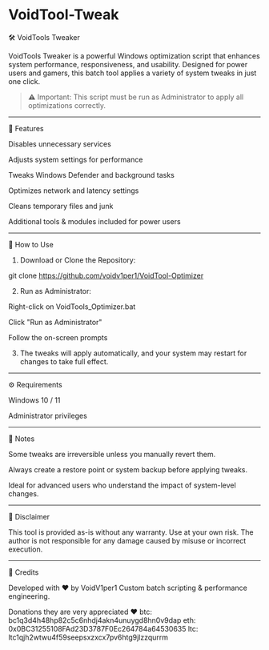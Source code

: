 # VoidTool-Tweak

🛠️ VoidTools Tweaker

VoidTools Tweaker is a powerful Windows optimization script that enhances system performance, responsiveness, and usability. Designed for power users and gamers, this batch tool applies a variety of system tweaks in just one click.

> ⚠️ Important: This script must be run as Administrator to apply all optimizations correctly.

---

🚀 Features

Disables unnecessary services

Adjusts system settings for performance

Tweaks Windows Defender and background tasks

Optimizes network and latency settings

Cleans temporary files and junk

Additional tools & modules included for power users

---

📂 How to Use

1. Download or Clone the Repository:

git clone https://github.com/voidv1per1/VoidTool-Optimizer


2. Run as Administrator:

Right-click on VoidTools_Optimizer.bat

Click "Run as Administrator"

Follow the on-screen prompts



3. The tweaks will apply automatically, and your system may restart for changes to take full effect.

---

⚙️ Requirements

Windows 10 / 11

Administrator privileges

---

📌 Notes

Some tweaks are irreversible unless you manually revert them.

Always create a restore point or system backup before applying tweaks.

Ideal for advanced users who understand the impact of system-level changes.

---

🧪 Disclaimer

This tool is provided as-is without any warranty. Use at your own risk. The author is not responsible for any damage caused by misuse or incorrect execution.


---

🧠 Credits

Developed with ❤️ by VoidV1per1
Custom batch scripting & performance engineering.

Donations they are very appreciated ❤️ 
btc: bc1q3d4h48hp82c5c6nhdj4akn4unuygd8hn0v9dap
eth: 0x0BC31255108FAd23D3787F0Ec264784a64530635
ltc: ltc1qjh2wtwu4f59seepsxzxcx7pv6htg9jlzzqurrm
